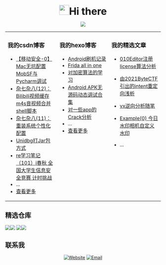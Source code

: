<p align="center" ><img src="https://media.giphy.com/media/l15xvlS8trI0vLQIWb/giphy.gif" width="32px" /><span style="font-size:32px;font-weight:bold">Hi there</span></p>

<p align="center"> <a href="https://github.com/Forgo7ten" target="_blank"> <img src="https://github-readme-stats.vercel.app/api?username=Forgo7ten&show_icons=true&theme=aura&count_private=true" /></a></p>


<table align="center"><tr>
<td valign="top" width="33%">

### 我的csdn博客
- [             【移动安全-0】Mac无坑配置MobSF与Pycharm调试           ](https://blog.csdn.net/Palmer9/article/details/128545603)
- [             杂七杂八(12)：Bilibili视频缓存 m4s音视频合并 shell脚本           ](https://blog.csdn.net/Palmer9/article/details/129140540)
- [             杂七杂八(11)：重装系统个性化配置           ](https://blog.csdn.net/Palmer9/article/details/121982058)
- [             Unidbg打Jar包方式           ](https://blog.csdn.net/Palmer9/article/details/125220599)
- [             re学习笔记（101）i春秋 全国大学生信息安全竞赛 计时挑战           ](https://blog.csdn.net/Palmer9/article/details/125343934)
- ...
- [查看更多](https://blog.csdn.net/Palmer9)

</td>
<td valign="top" width="33%">

### 我的hexo博客
- [Android刷机记录](https://forgo7ten.github.io/AndroidReverse/2022/Android_devices_init/)
- [Frida all in one](https://forgo7ten.github.io/AndroidReverse/2022/Frida_all_in_one/)
- [对加密算法的学习](https://forgo7ten.github.io/AndroidReverse/2022/Learning_about_cryptographic_algorithms/)
- [Android APK无源码动态调试合集](https://forgo7ten.github.io/AndroidReverse/2022/Android_dynamic_debugging_collection/)
- [对一些app的Crack分析](https://forgo7ten.github.io/Crack/Some_crack_apps/)
- ...
- [查看更多](https://forgo7ten.github.io)

</td>
<td valign="top" width="33%">

### 我的精选文章
- [010Editor注册license算法分析](https://forgo7ten.github.io/2021112101/)

- [由2021ByteCTF引出的intent重定向浅析](https://forgo7ten.github.io/2021101701/)

- [vx逆向分析随笔](https://forgo7ten.github.io/2021081401/)

- [Example(0) 今日水印相机自定义水印](https://forgo7ten.github.io/2021081001/)

- ...


</td>
</tr></table>

## 精选仓库

<a href="https://github.com/Forgo7ten/AndroidReversePractice"><img src="https://github-readme-stats.vercel.app/api/pin/?username=Forgo7ten&repo=AndroidReversePractice&show_owner=true&&theme=aura" /></a><a href="https://github.com/Forgo7ten/GistShow"><img src="https://github-readme-stats.vercel.app/api/pin/?username=Forgo7ten&repo=GistShow&show_owner=true&&theme=aura" /></a>
<a href="https://github.com/Forgo7ten/CTFtools"><img src="https://github-readme-stats.vercel.app/api/pin/?username=Forgo7ten&repo=CTFtools&show_owner=true&&theme=aura" /></a><a href="https://github.com/Forgo7ten/Forgo7ten.github.io"><img src="https://github-readme-stats.vercel.app/api/pin/?username=Forgo7ten&repo=Forgo7ten.github.io&show_owner=true&&theme=aura" /></a>

## 联系我

<p align="center">
<a href="https://forgo7ten.github.io/"><img alt="Website" src="https://img.shields.io/badge/Website-Forgo7ten.github.io-blue?style=flat-square&logo=google-chrome"></a>
<a href="mailto:Forgo7ten2020@gmail.com"><img alt="Email" src="https://img.shields.io/badge/Email-Forgo7ten2020@gmail.com-blue?style=flat-square&logo=gmail"></a>
</p>
